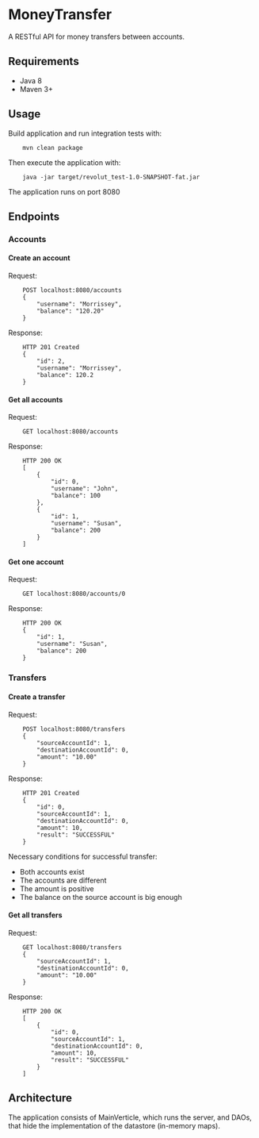 # MoneyTransfer
A RESTful API for money transfers between accounts.

## Requirements
* Java 8
* Maven 3+

## Usage
Build application and run integration tests with:
```
    mvn clean package
```
Then execute the application with:
```
    java -jar target/revolut_test-1.0-SNAPSHOT-fat.jar
```
The application runs on port 8080

## Endpoints
### Accounts
#### Create an account
Request:
```
    POST localhost:8080/accounts
    {
        "username": "Morrissey",
        "balance": "120.20"
    }
```
Response:
```
    HTTP 201 Created
    {
        "id": 2,
        "username": "Morrissey",
        "balance": 120.2
    }
```
#### Get all accounts
Request:
```
    GET localhost:8080/accounts
```
Response:
```
    HTTP 200 OK
    [
        {
            "id": 0,
            "username": "John",
            "balance": 100
        },
        {
            "id": 1,
            "username": "Susan",
            "balance": 200
        }
    ]
```
#### Get one account
Request:
```
    GET localhost:8080/accounts/0
```
Response:
```
    HTTP 200 OK
    {
        "id": 1,
        "username": "Susan",
        "balance": 200
    }
```
### Transfers
#### Create a transfer
Request:
```
    POST localhost:8080/transfers
    {
        "sourceAccountId": 1,
        "destinationAccountId": 0,
        "amount": "10.00"
    }
```
Response:
```
    HTTP 201 Created
    {
        "id": 0,
        "sourceAccountId": 1,
        "destinationAccountId": 0,
        "amount": 10,
        "result": "SUCCESSFUL"
    }
```
Necessary conditions for successful transfer:
* Both accounts exist
* The accounts are different
* The amount is positive
* The balance on the source account is big enough
#### Get all transfers
Request:
```
    GET localhost:8080/transfers
    {
        "sourceAccountId": 1,
        "destinationAccountId": 0,
        "amount": "10.00"
    }
```
Response:
```
    HTTP 200 OK
    [
        {
            "id": 0,
            "sourceAccountId": 1,
            "destinationAccountId": 0,
            "amount": 10,
            "result": "SUCCESSFUL"
        }
    ]
```
## Architecture
The application consists of MainVerticle, which runs the server, and DAOs, that hide the implementation of the datastore (in-memory maps).

